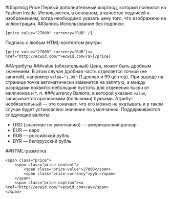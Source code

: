 #Шорткод Price
Первый дополнительный шорткод, который появился на Fashion Inside. Используется, в основном, в качестве подписей к изображениям, когда необходимо указать цену того, что изображено на иллюстрации.
##Запись
Использование без подписи:

```
[price value="27000" currency="RUB" /]
```

Подпись с любым HTML-контентом внутри:

```
[price value="27000" currency="RUB"]<a href="http://ecwid.com/">ecwid.com</a>[/price]
```

##Атрибуты
###value (обязательный)
Цена, может быть дробным значением. В этом случае дробная часть отделяется точкой (не запятой), например `value="1.99"` (1 доллар и 99 центов). При выводе на странице точка автоматически заменится на запятую, а между разрядами появятся небольшие пустоты для отделения тысяч от миллионов и т. п.
###currency
Валюта, в которой указано `value`, записывается прописными (большими) буквами. Атрибут необязательный — это означает, что его можно не указывать и в таком случае будет установлено значение по умолчанию. Поддерживаются следующие валюты:

 - USD (значение по умолчанию) — американский доллар
 - EUR — евро
 - RUB — российский рубль
 - BYR — белорусский рубль

##HTML-разметка
```
<span class="price">
	<span class="price-content">
		<span class="price-value">27000</span>
		<span class="price-currency">руб.</span>
	</span>
	<span class="price-caption"><a href="http://ecwid.com/">ecwid.com</a></span>
</span>
```